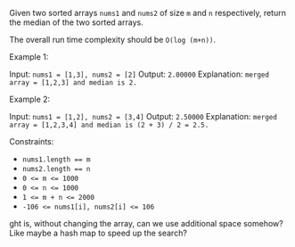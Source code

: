 Given two sorted arrays `nums1` and `nums2` of size `m` and `n` respectively, return the median of the two sorted arrays.

The overall run time complexity should be `O(log (m+n))`.

Example 1:

Input: `nums1 = [1,3], nums2 = [2]`
Output: `2.00000`
Explanation: `merged array = [1,2,3] and median is 2.`

Example 2:

Input: `nums1 = [1,2], nums2 = [3,4]`
Output: `2.50000`
Explanation: `merged array = [1,2,3,4] and median is (2 + 3) / 2 = 2.5.`

Constraints:

- `nums1.length == m`
- `nums2.length == n`
- `0 <= m <= 1000`
- `0 <= n <= 1000`
- `1 <= m + n <= 2000`
- `-106 <= nums1[i], nums2[i] <= 106`

ght is, without changing the array, can we use additional space somehow? Like maybe a hash map to speed up the search?
